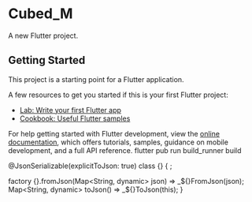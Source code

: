 # Cubed_M

A new Flutter project.

## Getting Started

This project is a starting point for a Flutter application.

A few resources to get you started if this is your first Flutter project:

- [Lab: Write your first Flutter app](https://docs.flutter.dev/get-started/codelab)
- [Cookbook: Useful Flutter samples](https://docs.flutter.dev/cookbook)

For help getting started with Flutter development, view the
[online documentation](https://docs.flutter.dev/), which offers tutorials,
samples, guidance on mobile development, and a full API reference.
flutter pub run build_runner build

@JsonSerializable(explicitToJson: true)
class {} {
  [](
      {});
  
  factory {}.fromJson(Map<String, dynamic> json) => _${}FromJson(json);
  Map<String, dynamic> toJson() => _${}ToJson(this);
}
